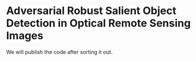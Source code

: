 # Adversarial Robust Salient Object Detection in Optical Remote Sensing Images
We will publish the code after sorting it out.
